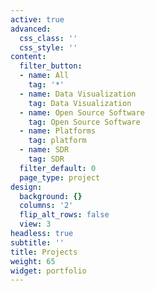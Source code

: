```yaml
---
active: true
advanced:
  css_class: ''
  css_style: ''
content:
  filter_button:
  - name: All
    tag: '*'
  - name: Data Visualization
    tag: Data Visualization
  - name: Open Source Software
    tag: Open Source Software
  - name: Platforms
    tag: platform
  - name: SDR
    tag: SDR
  filter_default: 0
  page_type: project
design:
  background: {}
  columns: '2'
  flip_alt_rows: false
  view: 3
headless: true
subtitle: ''
title: Projects
weight: 65
widget: portfolio
---
```


